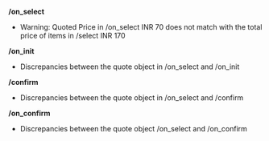 **/on_select**
- Warning: Quoted Price in /on_select INR 70 does not match with the total price of items in /select INR 170

**/on_init**
- Discrepancies between the quote object in /on_select and /on_init

**/confirm**
- Discrepancies between the quote object in /on_select and /confirm

**/on_confirm**
- Discrepancies between the quote object /on_select and /on_confirm

